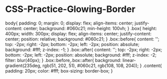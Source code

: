 # CSS-Practice-Glowing-Border

body{
    padding: 0;
    margin: 0;
    display: flex;
    align-items: center;
    justify-content: center;
    background: #060c21;
    min-height: 100vh;
}
.box{
    height: 400px;
    width: 300px;
    display: flex;
    align-items: center;
    justify-content: center;
    position: relative;
    background: #060c21;
}
.box::before{
    content: '';
    top: -2px;
    right: -2px;
    bottom: -2px;
    left: -2px;
    position: absolute;
    background: #fff;
    z-index: -1;
}
.box::after{
    content: '';
    top: -2px;
    right: -2px;
    bottom: -2px;
    left: -2px;
    position: absolute;
    background: #fff;
    z-index: -2;
    filter: blur(40px);
}
.box::before,.box::after{
    background: linear-gradient(235deg, rgb(51, 202, 51), #060c21, rgb(108, 108, 204));
}
.content{
    padding: 20px;
    color: #fff;
    box-sizing: border-box;
}
